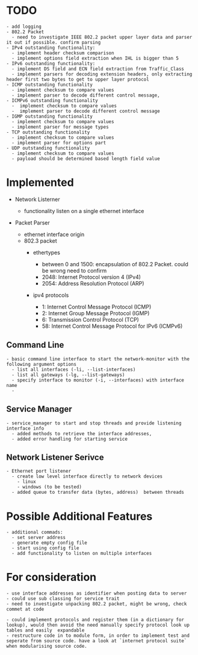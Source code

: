 
# TODO

    - add logging
    - 802.2 Packet
      - need to investigate IEEE 802.2 packet upper layer data and parser it out if possible. confirm parsing
    - IPv4 outstanding functionality:
      - implement header checksum comparison
      - implement options field extraction when IHL is bigger than 5
    - IPv6 outstanding functionality:
      - implement DS field and ECN field extraction from Traffic_Class
      - implement parsers for decoding extension headers, only extracting header first two bytes to get to upper layer protocol
    - ICMP outstanding functionality
      - implement checksum to compare values
      - implement parser to decode different control message,
    - ICMPv6 outstanding functionality
      -  implement checksum to compare values
      -  implement parser to decode different control message
    - IGMP outstanding functionality
      - implement checksum to compare values
      - implement parser for message types
    - TCP outstanding functionality
      - implement checksum to compare values
      - implement parser for options part
    - UDP outstanding functionality 
      - implement checksum to compare values
      - payload should be determined based length field value
      
# Implemented

  - Network Listerner
    - functionality listen on a single ethernet interface
  
  - Packet Parser
    - ethernet interface origin
    - 802.3 packet
      - ethertypes
        - between 0 and 1500: encapsulation of 802.2 Packet. could be wrong need to confirm
        - 2048: Internet Protocol version 4 (IPv4)
        - 2054: Address Resolution Protocol (ARP)
      
      - ipv4 protocols
        - 1: Internet Control Message Protocol (ICMP)
        - 2: Internet Group Message Protocol (IGMP)
        - 6: Transmission Control Protocol (TCP)
        - 58: Internet Control Message Protocol for IPv6 (ICMPv6)

## Command Line
    - basic command line interface to start the network-monitor with the following argument options
      - list all interfaces (-li, --list-interfaces)
      - list all gateways (-lg, --list-gateways)
      - specify interface to monitor (-i, --interfaces) with interface name
      - 
## Service Manager
    - service_manager to start and stop threads and provide listening interface info
      - added methods to retrieve the interface addresses,
      - added error handling for starting service
      
## Network Listener Serivce
    - Ethernet port listener
      - create low level interface directly to network devices
        - linux
        - windows (to be tested)
      - added queue to transfer data (bytes, address)  between threads

# Possible Additional Features
    - additional commads:
      - set server address
      - generate empty config file
      - start using config file
      - add functionality to listen on multiple interfaces

# For consideration 
    - use interface addresses as identifier when posting data to server
    - could use sub classing for service trait
    - need to investigate unpacking 802.2 packet, might be wrong, check commet at code

    - could implement protocols and register them (in a dictionary for lookup), would then avoid the need manually specify protocol look up tables and easily  expandable
    - restructure code in to module form, in order to implement test and seperate from source code. have a look at `internet protocol suite` when modularising source code.


